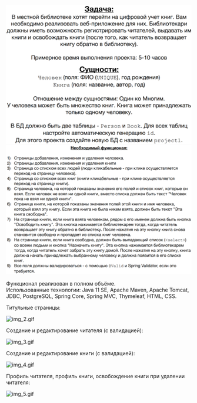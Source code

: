 ![img.png](img.png)
![img_1.png](img_1.png)

<p>Функционал реализован в полном объёме.<br>Использованные технологии: Java 11 SE, Apache Maven, Apache Tomcat, 
JDBC, PostgreSQL, Spring Core, Spring MVC, Thymeleaf, HTML, CSS.</p>

<p>Титульные страницы:</p>

![img_2.gif](img_2.gif)

<p>Создание и редактирование читателя (с валидацией):</p>

![img_3.gif](img_3.gif)

<p>Создание и редактирование книги (с валидацией):</p>

![img_4.gif](img_4.gif)

<p>Профиль читателя, профиль книги, освобождение книги при удалении читателя:</p>

![img_5.gif](img_5.gif)